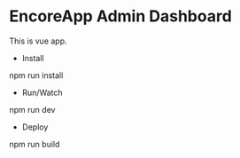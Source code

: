 # EncoreApp Admin Dashboard

This is vue app.

- Install

npm run install

- Run/Watch

npm run dev

- Deploy

npm run build
